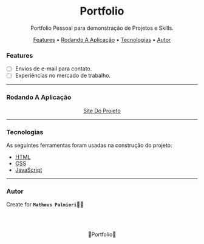 <!-- Título -->

<h1 align="center">Portfolio</h1>

<!-- Descrição -->

<p align="center">Portfolio Pessoal para demonstração de Projetos e Skills.</p>

<!-- Súmario -->

<p align="center">
 <a href="#features">Features</a> •
 <a href="#rodando-a-aplicação">Rodando A Aplicação</a> •
 <a href="#tecnologias">Tecnologias</a> •
 <a href="#autor">Autor</a>
</p>

<!-- <img src="images/imagem.png" width="1366px" align="center"> -->

<!-- Atualizações -->

### Features

- [ ] Envios de e-mail para contato.
- [ ] Experiências no mercado de trabalho.

---

### Rodando A Aplicação

<!-- Site -->

<p align="center">
 <a href="https://matheuspalmieri.github.io/Portfolio/">Site Do Projeto</a>
</p>

---

### Tecnologias

As seguintes ferramentas foram usadas na construção do projeto:

- [HTML](https://www.html.com/)
- [CSS](https://html.com/css/)
- [JavaScript](https://www.javascript.com/)

---

### Autor

Create for <b>`Matheus Palmieri`</b>👨‍💻

<br>
<br>

<p align="center">🎉Portfolio🚀</p>

